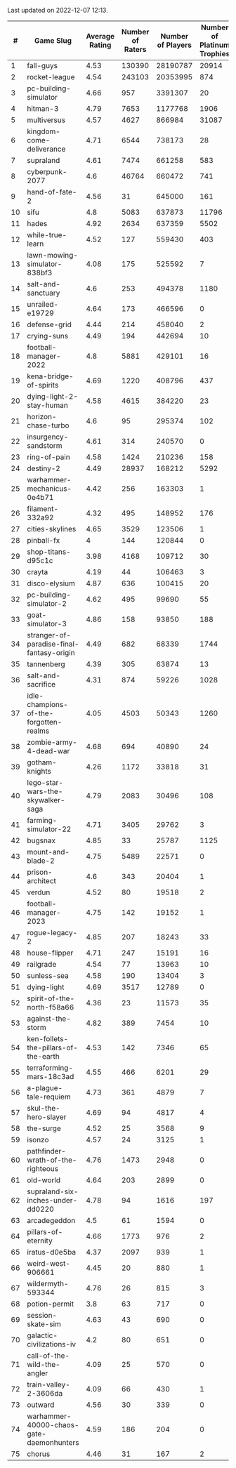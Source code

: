 Last updated on 2022-12-07 12:13.


|#|Game Slug|Average Rating|Number of Raters|Number of Players|Number of Platinum Trophies|Max Rarity (%)|
|---|---|---|---|---|---|---|
|1|fall-guys|4.53|130390|28190787|20914|5|
|2|rocket-league|4.54|243103|20353995|874|76|
|3|pc-building-simulator|4.66|957|3391307|20|48|
|4|hitman-3|4.79|7653|1177768|1906|48|
|5|multiversus|4.57|4627|866984|31087|77|
|6|kingdom-come-deliverance|4.71|6544|738173|28|30|
|7|supraland|4.61|7474|661258|583|99|
|8|cyberpunk-2077|4.6|46764|660472|741|62|
|9|hand-of-fate-2|4.56|31|645000|161|72|
|10|sifu|4.8|5083|637873|11796|96|
|11|hades|4.92|2634|637359|5502|89|
|12|while-true-learn|4.52|127|559430|403|93|
|13|lawn-mowing-simulator-838bf3|4.08|175|525592|7|87|
|14|salt-and-sanctuary|4.6|253|494378|1180|83|
|15|unrailed-e19729|4.64|173|466596|0|5|
|16|defense-grid|4.44|214|458040|2|80|
|17|crying-suns|4.49|194|442694|10|65|
|18|football-manager-2022|4.8|5881|429101|16|49|
|19|kena-bridge-of-spirits|4.69|1220|408796|437|94|
|20|dying-light-2-stay-human|4.58|4615|384220|23|1|
|21|horizon-chase-turbo|4.6|95|295374|102|84|
|22|insurgency-sandstorm|4.61|314|240570|0|6|
|23|ring-of-pain|4.58|1424|210236|158|96|
|24|destiny-2|4.49|28937|168212|5292|95|
|25|warhammer-mechanicus-0e4b71|4.42|256|163303|1|24|
|26|filament-332a92|4.32|495|148952|176|93|
|27|cities-skylines|4.65|3529|123506|1|73|
|28|pinball-fx|4|144|120844|0|86|
|29|shop-titans-d95c1c|3.98|4168|109712|30|98|
|30|crayta|4.19|44|106463|3|23|
|31|disco-elysium|4.87|636|100415|20|28|
|32|pc-building-simulator-2|4.62|495|99690|55|75|
|33|goat-simulator-3|4.86|158|93850|188|91|
|34|stranger-of-paradise-final-fantasy-origin|4.49|682|68339|1744|98|
|35|tannenberg|4.39|305|63874|13|86|
|36|salt-and-sacrifice|4.31|874|59226|1028|91|
|37|idle-champions-of-the-forgotten-realms|4.05|4503|50343|1260|5|
|38|zombie-army-4-dead-war|4.68|694|40890|24|67|
|39|gotham-knights|4.26|1172|33818|31|2|
|40|lego-star-wars-the-skywalker-saga|4.79|2083|30496|108|98|
|41|farming-simulator-22|4.71|3405|29762|3|79|
|42|bugsnax|4.85|33|25787|1125|97|
|43|mount-and-blade-2|4.75|5489|22571|0|10|
|44|prison-architect|4.6|343|20404|1|35|
|45|verdun|4.52|80|19518|2|74|
|46|football-manager-2023|4.75|142|19152|1|80|
|47|rogue-legacy-2|4.85|207|18243|33|1|
|48|house-flipper|4.71|247|15191|16|93|
|49|railgrade|4.54|77|13963|10|98|
|50|sunless-sea|4.58|190|13404|3|37|
|51|dying-light|4.69|3517|12789|0|97|
|52|spirit-of-the-north-f58a66|4.36|23|11573|35|62|
|53|against-the-storm|4.82|389|7454|10|31|
|54|ken-follets-the-pillars-of-the-earth|4.53|142|7346|65|48|
|55|terraforming-mars-18c3ad|4.55|466|6201|29|60|
|56|a-plague-tale-requiem|4.73|361|4879|7|92|
|57|skul-the-hero-slayer|4.69|94|4817|4|96|
|58|the-surge|4.52|25|3568|9|94|
|59|isonzo|4.57|24|3125|1|61|
|60|pathfinder-wrath-of-the-righteous|4.76|1473|2948|0|43|
|61|old-world|4.64|203|2899|0|85|
|62|supraland-six-inches-under-dd0220|4.78|94|1616|197|99|
|63|arcadegeddon|4.5|61|1594|0|93|
|64|pillars-of-eternity|4.66|1773|976|2|80|
|65|iratus-d0e5ba|4.37|2097|939|1|88|
|66|weird-west-906661|4.45|20|880|1|82|
|67|wildermyth-593344|4.76|26|815|3|5|
|68|potion-permit|3.8|63|717|0|98|
|69|session-skate-sim|4.63|43|690|0|27|
|70|galactic-civilizations-iv|4.2|80|651|0|87|
|71|call-of-the-wild-the-angler|4.09|25|570|0|89|
|72|train-valley-2-3606da|4.09|66|430|1|89|
|73|outward|4.56|30|339|0|78|
|74|warhammer-40000-chaos-gate-daemonhunters|4.59|186|204|0|95|
|75|chorus|4.46|31|167|2|86|
